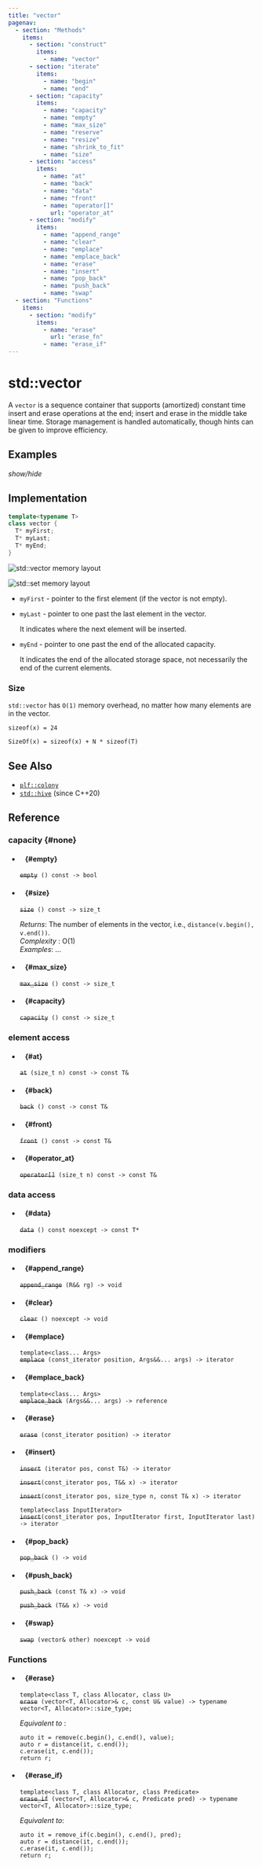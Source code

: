 ```yaml
---
title: "vector"
pagenav:
  - section: "Methods"
    items:
      - section: "construct"
        items:
          - name: "vector"
      - section: "iterate"
        items:
          - name: "begin"
          - name: "end"
      - section: "capacity"
        items:
          - name: "capacity"
          - name: "empty"
          - name: "max_size"
          - name: "reserve"
          - name: "resize"
          - name: "shrink_to_fit"
          - name: "size"
      - section: "access"
        items:
          - name: "at"
          - name: "back"
          - name: "data"
          - name: "front"
          - name: "operator[]"
            url: "operator_at"
      - section: "modify"
        items:
          - name: "append_range"
          - name: "clear"
          - name: "emplace"
          - name: "emplace_back"
          - name: "erase"
          - name: "insert"
          - name: "pop_back"
          - name: "push_back"
          - name: "swap"
  - section: "Functions"
    items:
      - section: "modify"
        items:
          - name: "erase"
            url: "erase_fn"
          - name: "erase_if"
---
```


# std::vector

A `vector` is a sequence container that supports (amortized) constant time
insert and erase operations at the end; insert and erase in the middle take
linear time. Storage management is handled automatically, though hints can be
given to improve efficiency.

<!-- _In C++ Standard Library, std::vector is nothing more than a contiguous region
of dynamic memory. The main task of std::vector is to grow the memory region
when there is no space left for new elements._ -->

## Examples

_show/hide_

## Implementation

```cpp
template<typename T>
class vector {
  T* myFirst;
  T* myLast;
  T* myEnd;
}
```

<!-- `std::vector` is a contiguous region of memory. -->

![std::vector memory layout](std__vector.png)

![std::set memory layout](std__set.png)

- `myFirst` - pointer to the first element (if the vector is not empty).

- `myLast` - pointer to one past the last element in the vector.

  It indicates where the next element will be inserted.

- `myEnd` - pointer to one past the end of the allocated capacity.

  It indicates the end of the allocated storage space, not necessarily the end
  of the current elements.

### Size

`std::vector` has `O(1)` memory overhead, no matter how many elements are in the
vector.

`sizeof(x) = 24`

`SizeOf(x) = sizeof(x) + N * sizeof(T)`

## See Also

- [`plf::colony`]()
- [`std::hive`]() (since C++20)

## Reference

### capacity {#none}

- #### ` ` {#empty}

  ~~`empty`~~` () const -> bool`

- #### ` ` {#size}

  ~~`size`~~` () const -> size_t`

  _Returns_: The number of elements in the vector, i.e.,
  `distance(v.begin(), v.end())`.\
  _Complexity_ : O(1)\
  _Examples_: ...

- #### ` ` {#max_size}

  ~~`max_size`~~` () const -> size_t`

- #### ` ` {#capacity}

  ~~`capacity`~~` () const -> size_t`

### element access

- #### ` ` {#at}

  ~~`at`~~` (size_t n) const -> const T&`

- #### ` ` {#back}

  ~~`back`~~` () const -> const T&`

- #### ` ` {#front}

  ~~`front`~~` () const -> const T&`

- #### ` ` {#operator_at}

  ~~`operator[]`~~` (size_t n) const -> const T&`

### data access

- #### ` ` {#data}

  ~~`data`~~` () const noexcept -> const T*`

### modifiers

- #### ` ` {#append_range}

  ~~`append_range`~~` (R&& rg) -> void`

- #### ` ` {#clear}

  ~~`clear`~~` () noexcept -> void`

- #### ` ` {#emplace}

  `template<class... Args>`\
  ~~`emplace`~~` (const_iterator position, Args&&... args) -> iterator`

- #### ` ` {#emplace_back}

  `template<class... Args>`\
  ~~`emplace_back`~~` (Args&&... args) -> reference`

- #### ` ` {#erase}

  ~~`erase`~~` (const_iterator position) -> iterator`

- #### ` ` {#insert}

  ~~`insert`~~` (iterator pos, const T&) -> iterator`

  ~~`insert`~~`(const_iterator pos, T&& x) -> iterator`

  ~~`insert`~~`(const_iterator pos, size_type n, const T& x) -> iterator`

  `template<class InputIterator>`\
  ~~`insert`~~`(const_iterator pos, InputIterator first, InputIterator last) -> iterator`

- #### ` ` {#pop_back}

  ~~`pop_back`~~` () -> void`

- #### ` ` {#push_back}

  ~~`push_back`~~` (const T& x) -> void`

  ~~`push_back`~~` (T&& x) -> void`

- #### ` ` {#swap}

  ~~`swap`~~` (vector& other) noexcept -> void`

### Functions

- #### ` ` {#erase}

  `template<class T, class Allocator, class U>`\
  ~~`erase`~~` (vector<T, Allocator>& c, const U& value) -> typename vector<T, Allocator>::size_type;`

  _Equivalent to_ :

  ```
  auto it = remove(c.begin(), c.end(), value);
  auto r = distance(it, c.end());
  c.erase(it, c.end());
  return r;
  ```

- #### ` ` {#erase_if}

  `template<class T, class Allocator, class Predicate>`\
  ~~`erase_if`~~` (vector<T, Allocator>& c, Predicate pred) -> typename vector<T, Allocator>::size_type;`

  _Equivalent to_:

  ```
  auto it = remove_if(c.begin(), c.end(), pred);
  auto r = distance(it, c.end());
  c.erase(it, c.end());
  return r;
  ```
